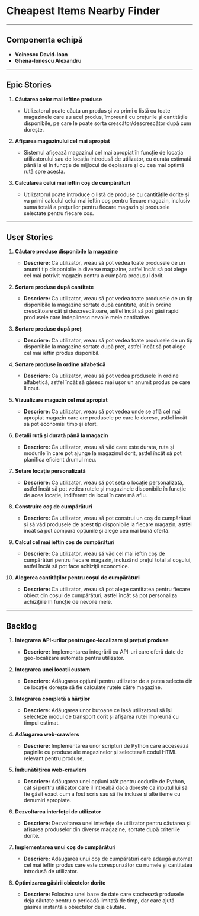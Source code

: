 # **Cheapest Items Nearby Finder**

---

## **Componenta echipă**

- **Voinescu David-Ioan**
- **Ghena-Ionescu Alexandru**

---

## **Epic Stories**

1. **Căutarea celor mai ieftine produse**
   - Utilizatorul poate căuta un produs și va primi o listă cu toate magazinele care au acel produs, împreună cu prețurile și cantitățile disponibile, pe care le poate sorta crescător/descrescător după cum dorește.

2. **Afișarea magazinului cel mai apropiat**
   - Sistemul afișează magazinul cel mai apropiat în funcție de locația utilizatorului sau de locația introdusă de utilizator, cu durata estimată până la el în funcție de mijlocul de deplasare și cu cea mai optimă rută spre acesta.

3. **Calcularea celui mai ieftin coș de cumpărături**
   - Utilizatorul poate introduce o listă de produse cu cantitățile dorite și va primi calculul celui mai ieftin coș pentru fiecare magazin, inclusiv suma totală a prețurilor pentru fiecare magazin și produsele selectate pentru fiecare coș.

---

## **User Stories**

1. **Căutare produse disponibile la magazine**
   - **Descriere:** Ca utilizator, vreau să pot vedea toate produsele de un anumit tip disponibile la diverse magazine, astfel încât să pot alege cel mai potrivit magazin pentru a cumpăra produsul dorit.

2. **Sortare produse după cantitate**
   - **Descriere:** Ca utilizator, vreau să pot vedea toate produsele de un tip disponibile la magazine sortate după cantitate, atât în ordine crescătoare cât și descrescătoare, astfel încât să pot găsi rapid produsele care îndeplinesc nevoile mele cantitative.

3. **Sortare produse după preț**
   - **Descriere:** Ca utilizator, vreau să pot vedea toate produsele de un tip disponibile la magazine sortate după preț, astfel încât să pot alege cel mai ieftin produs disponibil.

4. **Sortare produse în ordine alfabetică**
   - **Descriere:** Ca utilizator, vreau să pot vedea produsele în ordine alfabetică, astfel încât să găsesc mai ușor un anumit produs pe care îl caut.

5. **Vizualizare magazin cel mai apropiat**
   - **Descriere:** Ca utilizator, vreau să pot vedea unde se află cel mai apropiat magazin care are produsele pe care le doresc, astfel încât să pot economisi timp și efort.

6. **Detalii rută și durată până la magazin**
   - **Descriere:** Ca utilizator, vreau să văd care este durata, ruta și modurile în care pot ajunge la magazinul dorit, astfel încât să pot planifica eficient drumul meu.

7. **Setare locație personalizată**
   - **Descriere:** Ca utilizator, vreau să pot seta o locație personalizată, astfel încât să pot vedea rutele și magazinele disponibile în funcție de acea locație, indiferent de locul în care mă aflu.

8. **Construire coș de cumpărături**
   - **Descriere:** Ca utilizator, vreau să pot construi un coș de cumpărături și să văd produsele de acest tip disponibile la fiecare magazin, astfel încât să pot compara opțiunile și alege cea mai bună ofertă.

9. **Calcul cel mai ieftin coș de cumpărături**
   - **Descriere:** Ca utilizator, vreau să văd cel mai ieftin coș de cumpărături pentru fiecare magazin, incluzând prețul total al coșului, astfel încât să pot face achiziții economice.

10. **Alegerea cantităților pentru coșul de cumpărături**
    - **Descriere:** Ca utilizator, vreau să pot alege cantitatea pentru fiecare obiect din coșul de cumpărături, astfel încât să pot personaliza achizițiile în funcție de nevoile mele.

---

## **Backlog**

1. **Integrarea API-urilor pentru geo-localizare și prețuri produse**
   - **Descriere:** Implementarea integrării cu API-uri care oferă date de geo-localizare automate pentru utilizator.
  
2. **Integrarea unei locații custom**
   - **Descriere:** Adăugarea opțiunii pentru utilizator de a putea selecta din ce locație dorește să fie calculate rutele către magazine.
  
3. **Integrarea completă a hărților**
   - **Descriere:** Adăugarea unor butoane ce lasă utilizatorul să își selecteze modul de transport dorit și afișarea rutei împreună cu timpul estimat.
  
4. **Adăugarea web-crawlers**
   - **Descriere:** Implementarea unor scripturi de Python care accesează paginile cu produse ale magazinelor și selectează codul HTML relevant pentru produse.

5. **Îmbunătățirea web-crawlers**
   - **Descriere:** Adăugarea unei opțiuni atât pentru codurile de Python, cât și pentru utilizator care îl întreabă dacă dorește ca inputul lui să fie găsit exact cum a fost scris sau să fie incluse și alte iteme cu denumiri apropiate.

6. **Dezvoltarea interfeței de utilizator**
   - **Descriere:** Dezvoltarea unei interfețe de utilizator pentru căutarea și afișarea produselor din diverse magazine, sortate după criteriile dorite.

7. **Implementarea unui coș de cumpărături**
   - **Descriere:** Adăugarea unui coș de cumpărături care adaugă automat cel mai ieftin produs care este corespunzător cu numele și cantitatea introdusă de utilizator.

8. **Optimizarea găsirii obiectelor dorite**
   - **Descriere:** Folosirea unei baze de date care stochează produsele deja căutate pentru o perioadă limitată de timp, dar care ajută găsirea instantă a obiectelor deja căutate.
